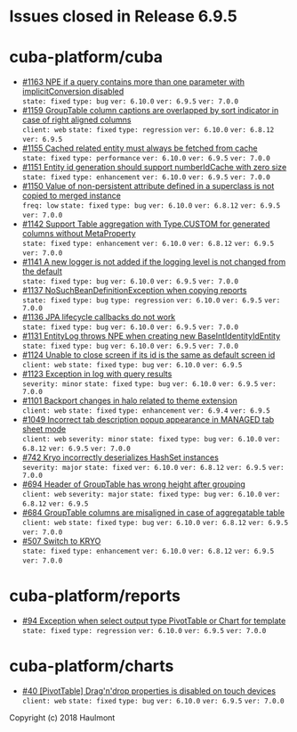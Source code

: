 # Issues closed in Release 6.9.5

# cuba-platform/cuba

* [#1163 NPE if a query contains more than one parameter with implicitConversion disabled](https://github.com/cuba-platform/cuba/issues/1163) \
    `state: fixed` `type: bug` `ver: 6.10.0` `ver: 6.9.5` `ver: 7.0.0` 
* [#1159 GroupTable column captions are overlapped by sort indicator in case of right aligned columns](https://github.com/cuba-platform/cuba/issues/1159) \
    `client: web` `state: fixed` `type: regression` `ver: 6.10.0` `ver: 6.8.12` `ver: 6.9.5` 
* [#1155 Cached related entity must always be fetched from cache](https://github.com/cuba-platform/cuba/issues/1155) \
    `state: fixed` `type: performance` `ver: 6.10.0` `ver: 6.9.5` `ver: 7.0.0` 
* [#1151 Entity id generation should support numberIdCache with zero size](https://github.com/cuba-platform/cuba/issues/1151) \
    `state: fixed` `type: enhancement` `ver: 6.10.0` `ver: 6.9.5` `ver: 7.0.0` 
* [#1150 Value of non-persistent attribute defined in a superclass is not copied to merged instance](https://github.com/cuba-platform/cuba/issues/1150) \
    `freq: low` `state: fixed` `type: bug` `ver: 6.10.0` `ver: 6.8.12` `ver: 6.9.5` `ver: 7.0.0` 
* [#1142 Support Table aggregation with Type.CUSTOM for generated columns without MetaProperty](https://github.com/cuba-platform/cuba/issues/1142) \
    `state: fixed` `type: enhancement` `ver: 6.10.0` `ver: 6.8.12` `ver: 6.9.5` `ver: 7.0.0` 
* [#1141 A new logger is not added if the logging level is not changed from the default](https://github.com/cuba-platform/cuba/issues/1141) \
    `state: fixed` `type: bug` `ver: 6.10.0` `ver: 6.9.5` `ver: 7.0.0` 
* [#1137 NoSuchBeanDefinitionException when copying reports](https://github.com/cuba-platform/cuba/issues/1137) \
    `state: fixed` `type: bug` `type: regression` `ver: 6.10.0` `ver: 6.9.5` `ver: 7.0.0` 
* [#1136 JPA lifecycle callbacks do not work](https://github.com/cuba-platform/cuba/issues/1136) \
    `state: fixed` `type: bug` `ver: 6.10.0` `ver: 6.9.5` `ver: 7.0.0` 
* [#1131 EntityLog throws NPE when creating new BaseIntIdentityIdEntity](https://github.com/cuba-platform/cuba/issues/1131) \
    `state: fixed` `type: bug` `ver: 6.10.0` `ver: 6.9.5` `ver: 7.0.0` 
* [#1124 Unable to close screen if its id is the same as default screen id](https://github.com/cuba-platform/cuba/issues/1124) \
    `client: web` `state: fixed` `type: bug` `ver: 6.10.0` `ver: 6.9.5` 
* [#1123  Exception in log with query results](https://github.com/cuba-platform/cuba/issues/1123) \
    `severity: minor` `state: fixed` `type: bug` `ver: 6.10.0` `ver: 6.9.5` `ver: 7.0.0` 
* [#1101 Backport changes in halo related to theme extension](https://github.com/cuba-platform/cuba/issues/1101) \
    `client: web` `state: fixed` `type: enhancement` `ver: 6.9.4` `ver: 6.9.5` 
* [#1049 Incorrect tab description popup appearance in MANAGED tab sheet mode](https://github.com/cuba-platform/cuba/issues/1049) \
    `client: web` `severity: minor` `state: fixed` `type: bug` `ver: 6.10.0` `ver: 6.8.12` `ver: 6.9.5` `ver: 7.0.0` 
* [#742 Kryo incorrectly deserializes HashSet instances](https://github.com/cuba-platform/cuba/issues/742) \
    `severity: major` `state: fixed` `ver: 6.10.0` `ver: 6.8.12` `ver: 6.9.5` `ver: 7.0.0` 
* [#694 Header of GroupTable has wrong height after grouping](https://github.com/cuba-platform/cuba/issues/694) \
    `client: web` `severity: major` `state: fixed` `type: bug` `ver: 6.10.0` `ver: 6.8.12` `ver: 6.9.5` 
* [#684 GroupTable columns are misaligned in case of aggregatable table](https://github.com/cuba-platform/cuba/issues/684) \
    `client: web` `state: fixed` `type: bug` `ver: 6.10.0` `ver: 6.8.12` `ver: 6.9.5` `ver: 7.0.0` 
* [#507 Switch to KRYO](https://github.com/cuba-platform/cuba/issues/507) \
    `state: fixed` `type: enhancement` `ver: 6.10.0` `ver: 6.8.12` `ver: 6.9.5` `ver: 7.0.0` 

# cuba-platform/reports

* [#94 Exception when select output type PivotTable or Chart for template](https://github.com/cuba-platform/reports/issues/94) \
    `state: fixed` `type: regression` `ver: 6.10.0` `ver: 6.9.5` `ver: 7.0.0` 

# cuba-platform/charts

* [#40 [PivotTable] Drag'n'drop properties is disabled on touch devices](https://github.com/cuba-platform/charts/issues/40) \
    `client: web` `state: fixed` `type: bug` `ver: 6.10.0` `ver: 6.9.5` `ver: 7.0.0` 


Copyright (c) 2018 Haulmont
